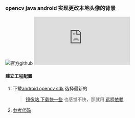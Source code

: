 ### opencv java android 实现更改本地头像的背景
![官方github](https://github.com/opencv/opencv)
![官方android教程](https://docs.opencv.org/4.x/d5/df8/tutorial_dev_with_OCV_on_Android.html)
#### 建立工程配置
1.  下载[android opencv sdk](https://github.com/opencv/opencv/releases) 选择最新的
    > [镜像站 下载快一些](https://www.sockstack.cn/github) 也感觉不快，那就用  [远程依赖](https://central.sonatype.com/artifact/org.opencv/opencv)
2. [参考代码](https://mp.weixin.qq.com/s?__biz=MzI4Mzc1OTA5OA==&mid=100002242&idx=1&sn=4c629be01fd8ded9b843324d57daf83c&chksm=6b8491575cf3184114f8a3438f71c862e10ee592789779ca4cf38ed9f1d6ebfb01b449c0449d#rd)

